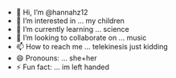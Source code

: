 - 👋 Hi, I’m @hannahz12
- 👀 I’m interested in ... my children
- 🌱 I’m currently learning ... science
- 💞️ I’m looking to collaborate on ... music
- 📫 How to reach me ... telekinesis just kidding
- 😄 Pronouns: ... she+her
- ⚡ Fun fact: ... im left handed

<!---
hannahz12/hannahz12 is a ✨ special ✨ repository because its `README.md` (this file) appears on your GitHub profile.
You can click the Preview link to take a look at your changes.
--->
